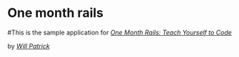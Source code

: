 # One month rails

#This is the sample application for 
[*One Month Rails: Teach Yourself to Code*](http://onemonthrails.com)

by [*Will Patrick*](www.iamwillpatrick.com)
